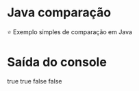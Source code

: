 # Java comparação
:star: Exemplo simples de comparação em Java

# Saída do console
true
true
false
false

